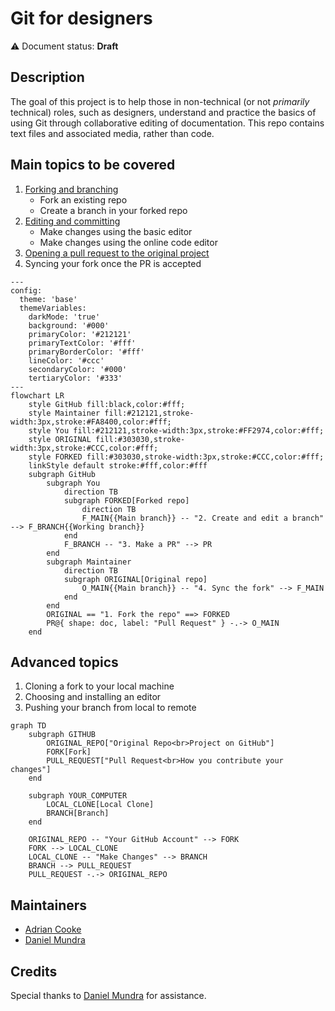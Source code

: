 # Git for designers

⚠️ Document status: **Draft**

## Description

The goal of this project is to help those in non-technical (or not *primarily* technical) roles, such as designers, understand and practice the basics of using Git through collaborative editing of documentation. This repo contains text files and associated media, rather than code.

## Main topics to be covered

1. [Forking and branching](docs/1-fork-and-branch.md)
	- Fork an existing repo
	- Create a branch in your forked repo
2. [Editing and committing](docs/2-edit-and-commit.md)
	- Make changes using the basic editor
	- Make changes using the online code editor
3. [Opening a pull request to the original project](docs/3-open-pull-request.md)
4. Syncing your fork once the PR is accepted

```mermaid
---
config:
  theme: 'base'
  themeVariables:
    darkMode: 'true'
    background: '#000'
    primaryColor: '#212121'
    primaryTextColor: '#fff'
    primaryBorderColor: '#fff'
    lineColor: '#ccc'
    secondaryColor: '#000'
    tertiaryColor: '#333'
---
flowchart LR
    style GitHub fill:black,color:#fff;
    style Maintainer fill:#212121,stroke-width:3px,stroke:#FA8400,color:#fff;
    style You fill:#212121,stroke-width:3px,stroke:#FF2974,color:#fff;
    style ORIGINAL fill:#303030,stroke-width:3px,stroke:#CCC,color:#fff;
    style FORKED fill:#303030,stroke-width:3px,stroke:#CCC,color:#fff;
    linkStyle default stroke:#fff,color:#fff
    subgraph GitHub
        subgraph You
            direction TB
            subgraph FORKED[Forked repo]
                direction TB
                F_MAIN{{Main branch}} -- "2. Create and edit a branch" --> F_BRANCH{{Working branch}}
            end
            F_BRANCH -- "3. Make a PR" --> PR
        end
        subgraph Maintainer
            direction TB
            subgraph ORIGINAL[Original repo]
                O_MAIN{{Main branch}} -- "4. Sync the fork" --> F_MAIN
            end
        end
        ORIGINAL == "1. Fork the repo" ==> FORKED
        PR@{ shape: doc, label: "Pull Request" } -.-> O_MAIN
    end
```

## Advanced topics

1. Cloning a fork to your local machine
2. Choosing and installing an editor
3. Pushing your branch from local to remote

```mermaid
graph TD
    subgraph GITHUB
        ORIGINAL_REPO["Original Repo<br>Project on GitHub"]
        FORK[Fork]
        PULL_REQUEST["Pull Request<br>How you contribute your changes"]
    end

    subgraph YOUR_COMPUTER
        LOCAL_CLONE[Local Clone]
        BRANCH[Branch]
    end

    ORIGINAL_REPO -- "Your GitHub Account" --> FORK
    FORK --> LOCAL_CLONE
    LOCAL_CLONE -- "Make Changes" --> BRANCH
    BRANCH --> PULL_REQUEST
    PULL_REQUEST -.-> ORIGINAL_REPO
```

## Maintainers

* [Adrian Cooke](https://github.com/adriancooke)
* [Daniel Mundra](https://github.com/dmundra)

## Credits

Special thanks to [Daniel Mundra](https://github.com/dmundra) for assistance.
